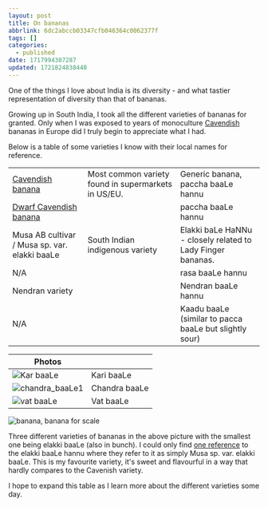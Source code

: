 ```yaml
---
layout: post
title: On bananas
abbrlink: 6dc2abccb03347cfb046364c0062377f
tags: []
categories:
  - published
date: 1717994307287
updated: 1721824838440
---
```


One of the things I love about India is its diversity - and what tastier representation of diversity than that of bananas.

Growing up in South India, I took all the different varieties of bananas for granted. Only when I was exposed to years of monoculture [Cavendish](https://en.wikipedia.org/wiki/Cavendish_banana) bananas in Europe did I truly begin to appreciate what I had.

Below is a table of some varieties I know with their local names for reference.

|                                                                                |                                                     |                                                             |
| ------------------------------------------------------------------------------ | --------------------------------------------------- | ----------------------------------------------------------- |
| [Cavendish banana](https://en.wikipedia.org/wiki/Cavendish_banana)             | Most common variety found in supermarkets in US/EU. | Generic banana, paccha baaLe hannu                          |
| [Dwarf Cavendish banana](https://en.wikipedia.org/wiki/Dwarf_Cavendish_banana) |                                                     | paccha baaLe hannu                                          |
| Musa AB cultivar / Musa sp. var. elakki baaLe                                  | South Indian indigenous variety                     | Elakki baLe HaNNu - closely related to Lady Finger bananas. |
| N/A                                                                            |                                                     | rasa baaLe hannu                                            |
| Nendran variety                                                                |                                                     | Nendran baaLe hannu                                         |
| N/A                                                                            |                                                     | Kaadu baaLe (similar to pacca baaLe but slightly sour)      |

| Photos                                                           |               |
| ---------------------------------------------------------------- | ------------- |
| ![Kar baaLe](https://i.ibb.co/MSt4zN8/kar-baa-Le.jpg)            | Kari baaLe    |
| ![chandra\_baaLe1](https://i.ibb.co/pZhmndM/chandra-baa-Le1.jpg) | Chandra baaLe |
| ![vat baaLe](https://i.ibb.co/WznMZmx/vat-baa-Le.jpg)            | Vat baaLe     |

![banana, banana for scale](https://i.ibb.co/ggJcZBd/bananas.jpg)

Three different varieties of bananas in the above picture with the smallest one being elakki baaLe (also in bunch). I could only find [one reference](https://pubmed.ncbi.nlm.nih.gov/21476022/) to the elakki baaLe hannu where they refer to it as simply Musa sp. var. elakki baaLe. This is my favourite variety, it's sweet and flavourful in a way that hardly compares to the Cavenish variety.

I hope to expand this table as I learn more about the different varieties some day.
